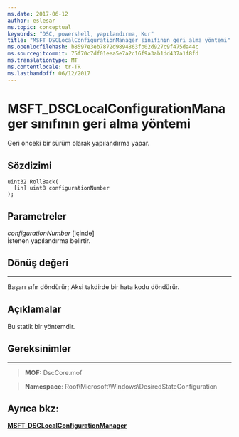 ```yaml
---
ms.date: 2017-06-12
author: eslesar
ms.topic: conceptual
keywords: "DSC, powershell, yapılandırma, Kur"
title: "MSFT_DSCLocalConfigurationManager sınıfının geri alma yöntemi"
ms.openlocfilehash: b8597e3eb7872d9894863fb02d927c9f475da44c
ms.sourcegitcommit: 75f70c7df01eea5e7a2c16f9a3ab1dd437a1f8fd
ms.translationtype: MT
ms.contentlocale: tr-TR
ms.lasthandoff: 06/12/2017
---
```

# <a name="rollback-method-of-the-msftdsclocalconfigurationmanager-class"></a>MSFT_DSCLocalConfigurationManager sınıfının geri alma yöntemi

Geri önceki bir sürüm olarak yapılandırma yapar.

<a name="syntax"></a>Sözdizimi
------

```mof
uint32 RollBack(
  [in] uint8 configurationNumber
);
```

<a name="parameters"></a>Parametreler
----------

*configurationNumber* \[içinde\]  
İstenen yapılandırma belirtir. 

## <a name="return-value"></a>Dönüş değeri
------------

Başarı sıfır döndürür; Aksi takdirde bir hata kodu döndürür.

## <a name="remarks"></a>Açıklamalar

Bu statik bir yöntemdir.

## <a name="requirements"></a>Gereksinimler
------------
>**MOF:** DscCore.mof

>**Namespace**: Root\Microsoft\Windows\DesiredStateConfiguration


## <a name="see-also"></a>Ayrıca bkz:


[**MSFT_DSCLocalConfigurationManager**](msft-dsclocalconfigurationmanager.md)


 

 




